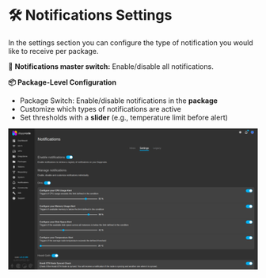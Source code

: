 # 🛠️ Notifications Settings

In the settings section you can configure the type of notification you would like to receive per package. 

🧩 **Notifications master switch:** Enable/disable all notifications.

**📦 Package-Level Configuration**

- Package Switch: Enable/disable notifications in the **package**
- Customize which types of notifications are active
- Set thresholds with a **slider** (e.g., temperature limit before alert)

![Notifications_settings](/img/notifications_settings.png)
